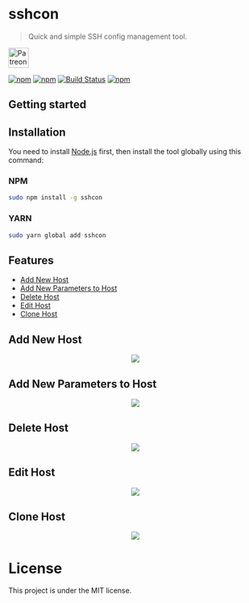 # sshcon
> Quick and simple SSH config management tool.

<a href="https://www.patreon.com/oguzhaninan">
    <img alt="Patreon" src="https://c5.patreon.com/external/logo/become_a_patron_button.png" height="40" />
</a>

[![npm](https://img.shields.io/npm/v/sshcon.svg)](https://www.npmjs.com/package/sshcon)
[![npm](https://img.shields.io/npm/l/sshcon.svg)](https://github.com/oguzhaninan/sshcon/blob/master/LICENSE)
[![Build Status](https://travis-ci.org/oguzhaninan/sshcon.svg?branch=master)](https://travis-ci.org/oguzhaninan/sshcon)
[![npm](https://img.shields.io/npm/dt/sshcon.svg)](https://www.npmjs.com/package/sshcon)


## Getting started

## Installation
You need to install [Node.js](https://nodejs.org/en/download/) first, then install the tool globally using this command:

### NPM   
```bash
sudo npm install -g sshcon
```
### YARN 
```bash
sudo yarn global add sshcon
```

## Features
* [Add New Host](#add-new-host)
* [Add New Parameters to Host](#add-new-parameters-to-host)
* [Delete Host](#delete-host)
* [Edit Host](#edit-host)
* [Clone Host](#clone-host)


## Add New Host
<p align="center"><img src="https://raw.githubusercontent.com/oguzhaninan/sshcon/master/screenshots/new-host.gif?raw=true"/></p>

## Add New Parameters to Host
<p align="center"><img src="https://raw.githubusercontent.com/oguzhaninan/sshcon/master/screenshots/new-parameters.gif?raw=true"/></p>

## Delete Host
<p align="center"><img src="https://raw.githubusercontent.com/oguzhaninan/sshcon/master/screenshots/delete-host.gif?raw=true"/></p>

## Edit Host
<p align="center"><img src="https://raw.githubusercontent.com/oguzhaninan/sshcon/master/screenshots/edit-host.gif?raw=true"/></p>

## Clone Host
<p align="center"><img src="https://raw.githubusercontent.com/oguzhaninan/sshcon/master/screenshots/clone-host.gif?raw=true"/></p>

# License
This project is under the MIT license.